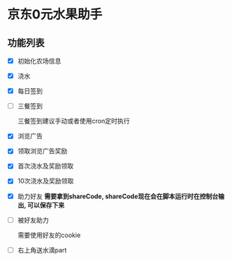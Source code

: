 # 京东0元水果助手

## 功能列表

- [x] 初始化农场信息

- [x] 浇水

- [x] 每日签到

- [ ] 三餐签到

  三餐签到建议手动或者使用cron定时执行

- [x] 浏览广告

- [x] 领取浏览广告奖励

- [x] 首次浇水及奖励领取

- [x] 10次浇水及奖励领取

- [x] 助力好友
 __需要拿到shareCode, shareCode现在会在脚本运行时在控制台输出, 可以保存下来__

- [ ] 被好友助力
  
  需要使用好友的cookie
  
- [ ] 右上角送水滴part



